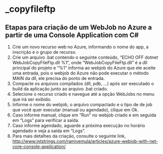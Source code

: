 # _copyfileftp

## Etapas para criação de um WebJob no Azure a partir de uma Console Application com C#
1.	Crie um novo recurso web no Azure, informando o nome do app, a inscrição e o grupo de recurso.
2.	Crie um arquivo .bat contendo o seguinte conteúdo, “ECHO OFF dotnet WebJobCopyFileFtp.dll %1”, onde “WebJobCopyFileFtp.dll” é a dll principal do projeto e “%1” informa ao webjob do Azure que ele aceite uma entrada, pois o webjob do Azure não pode executar o método MAIN da dll, ele precisa do ponto de entrada.
3.	Compacte os arquivos compilados (dll, pdb, ...) após ser executado o build da aplicação junto ao arquivo .bat criado.
4.	Selecione o recurso criado e navegue até a opção WebJobs no menu que irá ser exibido.
5.	Informe o nome do webjob, o arquivo compactado e o tipo de de job que você quer executar (manual ou agendado), clique em Ok.
6.	Caso informe manual, clique em “Run” no webjob criado e em seguida em “Logs” para verificar a saída.
7.	Caso informe agendado, aguarde a próxima execução no horário agendado e veja a saída em “Logs”.
8.	Para mais detalhes da criação, consulte o seguinte link, http://www.intstrings.com/ramivemula/articles/azure-webjob-with-net-core-console-application/
